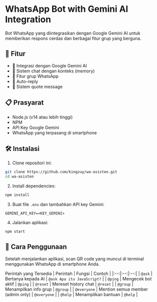 # WhatsApp Bot with Gemini AI Integration

Bot WhatsApp yang diintegrasikan dengan Google Gemini AI untuk memberikan respons cerdas dan berbagai fitur grup yang berguna.

## 🌟 Fitur

- 🤖 Integrasi dengan Google Gemini AI
- 💬 Sistem chat dengan konteks (memory)
- 👥 Fitur grup WhatsApp
- 🔄 Auto-reply
- 📝 Sistem quote message

## 📋 Prasyarat

- Node.js (v14 atau lebih tinggi)
- NPM
- API Key Google Gemini
- WhatsApp yang terpasang di smartphone

## 🛠️ Instalasi

1. Clone repositori ini:
```bash
git clone https://github.com/kingzuy/wa-asisten.git
cd wa-asisten
```

2. Install dependencies:
```bash
npm install
```
3. Buat file `.env` dan tambahkan API key Gemini:
```.env
GEMINI_API_KEY=<KEY_GEMINI>
```
4. Jalankan aplikasi:
```bash
npm start
```

## 📱 Cara Penggunaan

Setelah menjalankan aplikasi, scan QR code yang muncul di terminal menggunakan WhatsApp di smartphone Anda.

Perintah yang Tersedia
| Perintah | Fungsi | Contoh |
|:--:|:--:|:--:|
| `@ask` | Bertanya kepada AI | `@ask Apa itu JavaScript?` |
| `@ping` | Mengecek bot aktif | `@ping` |
| `@reset` | Mereset history chat | `@reset` |
| `@group` | Menampilkan info grup | `@group` |
| `@everyone` | Mention semua member (admin only) | `@everyone` |
| `@help` | Menampilkan bantuan | `@help` |


